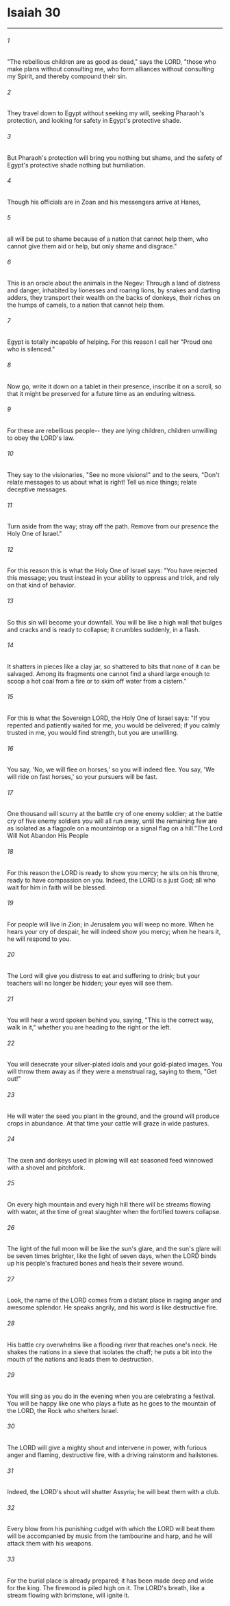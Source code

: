 # Isaiah 30
***



###### 1 
"The rebellious children are as good as dead," says the LORD, "those who make plans without consulting me, who form alliances without consulting my Spirit, and thereby compound their sin. 

###### 2 
They travel down to Egypt without seeking my will, seeking Pharaoh's protection, and looking for safety in Egypt's protective shade. 

###### 3 
But Pharaoh's protection will bring you nothing but shame, and the safety of Egypt's protective shade nothing but humiliation. 

###### 4 
Though his officials are in Zoan and his messengers arrive at Hanes, 

###### 5 
all will be put to shame because of a nation that cannot help them, who cannot give them aid or help, but only shame and disgrace." 

###### 6 
This is an oracle about the animals in the Negev: Through a land of distress and danger, inhabited by lionesses and roaring lions, by snakes and darting adders, they transport their wealth on the backs of donkeys, their riches on the humps of camels, to a nation that cannot help them. 

###### 7 
Egypt is totally incapable of helping. For this reason I call her "Proud one who is silenced." 

###### 8 
Now go, write it down on a tablet in their presence, inscribe it on a scroll, so that it might be preserved for a future time as an enduring witness. 

###### 9 
For these are rebellious people-- they are lying children, children unwilling to obey the LORD's law. 

###### 10 
They say to the visionaries, "See no more visions!" and to the seers, "Don't relate messages to us about what is right! Tell us nice things; relate deceptive messages. 

###### 11 
Turn aside from the way; stray off the path. Remove from our presence the Holy One of Israel." 

###### 12 
For this reason this is what the Holy One of Israel says: "You have rejected this message; you trust instead in your ability to oppress and trick, and rely on that kind of behavior. 

###### 13 
So this sin will become your downfall. You will be like a high wall that bulges and cracks and is ready to collapse; it crumbles suddenly, in a flash. 

###### 14 
It shatters in pieces like a clay jar, so shattered to bits that none of it can be salvaged. Among its fragments one cannot find a shard large enough to scoop a hot coal from a fire or to skim off water from a cistern." 

###### 15 
For this is what the Sovereign LORD, the Holy One of Israel says: "If you repented and patiently waited for me, you would be delivered; if you calmly trusted in me, you would find strength, but you are unwilling. 

###### 16 
You say, 'No, we will flee on horses,' so you will indeed flee. You say, 'We will ride on fast horses,' so your pursuers will be fast. 

###### 17 
One thousand will scurry at the battle cry of one enemy soldier; at the battle cry of five enemy soldiers you will all run away, until the remaining few are as isolated as a flagpole on a mountaintop or a signal flag on a hill."The Lord Will Not Abandon His People 

###### 18 
For this reason the LORD is ready to show you mercy; he sits on his throne, ready to have compassion on you. Indeed, the LORD is a just God; all who wait for him in faith will be blessed. 

###### 19 
For people will live in Zion; in Jerusalem you will weep no more. When he hears your cry of despair, he will indeed show you mercy; when he hears it, he will respond to you. 

###### 20 
The Lord will give you distress to eat and suffering to drink; but your teachers will no longer be hidden; your eyes will see them. 

###### 21 
You will hear a word spoken behind you, saying, "This is the correct way, walk in it," whether you are heading to the right or the left. 

###### 22 
You will desecrate your silver-plated idols and your gold-plated images. You will throw them away as if they were a menstrual rag, saying to them, "Get out!" 

###### 23 
He will water the seed you plant in the ground, and the ground will produce crops in abundance. At that time your cattle will graze in wide pastures. 

###### 24 
The oxen and donkeys used in plowing will eat seasoned feed winnowed with a shovel and pitchfork. 

###### 25 
On every high mountain and every high hill there will be streams flowing with water, at the time of great slaughter when the fortified towers collapse. 

###### 26 
The light of the full moon will be like the sun's glare, and the sun's glare will be seven times brighter, like the light of seven days, when the LORD binds up his people's fractured bones and heals their severe wound. 

###### 27 
Look, the name of the LORD comes from a distant place in raging anger and awesome splendor. He speaks angrily, and his word is like destructive fire. 

###### 28 
His battle cry overwhelms like a flooding river that reaches one's neck. He shakes the nations in a sieve that isolates the chaff; he puts a bit into the mouth of the nations and leads them to destruction. 

###### 29 
You will sing as you do in the evening when you are celebrating a festival. You will be happy like one who plays a flute as he goes to the mountain of the LORD, the Rock who shelters Israel. 

###### 30 
The LORD will give a mighty shout and intervene in power, with furious anger and flaming, destructive fire, with a driving rainstorm and hailstones. 

###### 31 
Indeed, the LORD's shout will shatter Assyria; he will beat them with a club. 

###### 32 
Every blow from his punishing cudgel with which the LORD will beat them will be accompanied by music from the tambourine and harp, and he will attack them with his weapons. 

###### 33 
For the burial place is already prepared; it has been made deep and wide for the king. The firewood is piled high on it. The LORD's breath, like a stream flowing with brimstone, will ignite it.
